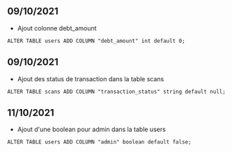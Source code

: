 ## 09/10/2021 

- Ajout colonne debt_amount

```ALTER TABLE users ADD COLUMN "debt_amount" int default 0;```

## 09/10/2021 

- Ajout des status de transaction dans la table scans

```ALTER TABLE scans ADD COLUMN "transaction_status" string default null;```


## 11/10/2021 

- Ajout d'une boolean pour admin dans la table users

```ALTER TABLE users ADD COLUMN "admin" boolean default false;```
